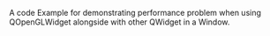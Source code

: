 A code Example for demonstrating performance problem when using QOpenGLWidget alongside with other QWidget in a Window.
